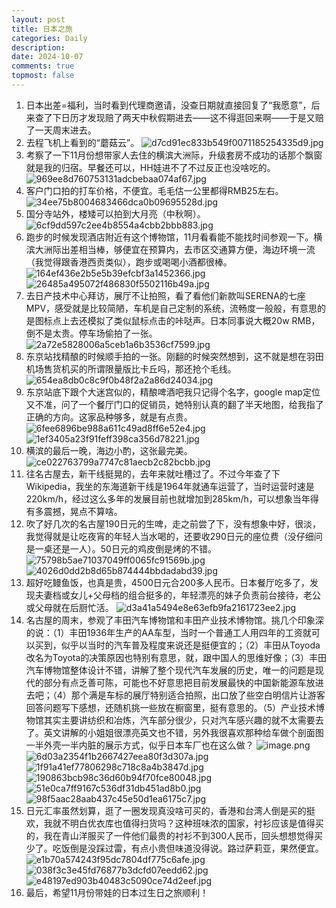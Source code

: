 ```yaml
---
layout: post
title: 日本之旅
categories: Daily
description: 
date: 2024-10-07
comments: true
topmost: false
---
```


1. 日本出差=福利，当时看到代理商邀请，没查日期就直接回复了“我愿意”，后来查了下日历才发现赔了两天中秋假期进去——这不得逛回来啊——于是又赔了一天周末进去。
2. 去程飞机上看到的“蘑菇云”。
![d7cd91ec833b549f0071185254335d9.jpg](https://s2.loli.net/2024/10/07/wvP3lGXom6p85tS.jpg)
3. 考察了一下11月份想带家人去住的横滨大洲际，升级套房不成功的话那个飘窗就是我的归宿。早餐还可以，HH娃进不了不过反正也没啥吃的。
![969ee8d760753131adcbebaa074af67.jpg](https://s2.loli.net/2024/10/07/mHia7MFPNQ4DRjz.jpg)
4. 客户门口拍的打车价格，不便宜。毛毛估一公里都得RMB25左右。
![34ee75b8004683466dca0b09695528d.jpg](https://s2.loli.net/2024/10/07/nMXTOH7Q8rJxYEu.jpg)
5. 国分寺站外，楼矮可以拍到大月亮（中秋啊）。
![6cf9dd597c2ee4b8554a4cbb2bbb883.jpg](https://s2.loli.net/2024/10/07/IsK1Y5abekC9uZP.jpg)
6. 跑步的时候发现酒店附近有这个博物馆，11月看看能不能找时间参观一下。横滨大洲际出差相当棒，够便宜在预算内，去市区交通算方便，海边环境一流（我觉得跟香港西贡类似），跑步或喝喝小酒都很棒。
![164ef436e2b5e5b39efcbf3a1452366.jpg](https://s2.loli.net/2024/10/07/FVxkiBI5mHKbgr2.jpg)
![26485a495072f486830f5502116b49a.jpg](https://s2.loli.net/2024/10/07/qIOEQ6vLD1yp49Z.jpg)
7. 去日产技术中心拜访，展厅不让拍照，看了看他们新款叫SERENA的七座MPV，感受就是比较简陋，车机是自己定制的系统，流畅度一般般，有意思的是图标点上去还模拟了类似鼠标点击的咔哒声。日本同事说大概20w RMB，倒不是太贵。停车场偷拍了一张。
![2a72e5828006a5ceb1a6b3536cf7599.jpg](https://s2.loli.net/2024/10/07/MPyZ3qJR7mugcdE.jpg)
8. 东京站找精酿的时候顺手拍的一张。刚翻的时候突然想到，这不就是想在羽田机场售货机买的所谓限量版比卡丘吗，那还抢个毛线。
![654ea8db0c8c9f0b48f2a2a86d24034.jpg](https://s2.loli.net/2024/10/07/8NcjDyz9lXTWVvF.jpg)
9. 东京站底下跟个大迷宫似的，精酿啤酒吧我只记得个名字，google map定位又不准，问了一个餐厅门口的促销员，她特别认真的翻了半天地图，给我指了正确的方向。这家品种够多，就是有点贵。
![6fee6896be988a611c49ad8ff6e52e4.jpg](https://s2.loli.net/2024/10/07/T4AbOuNli6PYrUE.jpg)
![1ef3405a23f91feff398ca356d78221.jpg](https://s2.loli.net/2024/10/07/ajKSCHBrpAsmv4o.jpg)
10. 横滨的最后一晚，海边小酌，这张最完美。
![ce022763799a7747c81aecb2c82bcbb.jpg](https://s2.loli.net/2024/10/07/HEXxSI7RnhW9Mgi.jpg)
11. 往名古屋去，新干线挺晃的，去年来就吐槽过了。不过今年查了下Wikipedia，我坐的东海道新干线是1964年就通车运营了，当时运营时速是220km/h，经过这么多年的发展目前也就增加到285km/h，可以想象当年得有多震撼，晃点不算啥。
12. 吹了好几次的名古屋190日元的生啤，走之前尝了下，没有想象中好，很淡，我觉得就是让吃夜宵的年轻人当水喝的，还要收290日元的座位费（没仔细问是一桌还是一人）。50日元的鸡皮倒是烤的不错。
![75798b5ae71037049ff0065fc91569b.jpg](https://s2.loli.net/2024/10/07/hJBG5OtfHYjVEiy.jpg)
![4026d0dd2b8d65b874444bbdadabd39.jpg](https://s2.loli.net/2024/10/07/biTwdRBmXaZMKpJ.jpg)
13. 超好吃鳗鱼饭，也真是贵，4500日元合200多人民币。日本餐厅吃多了，发现夫妻档或女儿+父母档的组合挺多的，年轻漂亮的妹子负责前台接待，老公或父母就在后厨忙活。
![d3a41a5494e8e63efb9fa2161723ee2.jpg](https://s2.loli.net/2024/10/07/yviH9Cj47JOIlhF.jpg)
14. 名古屋的周末，参观了丰田汽车博物馆和丰田产业技术博物馆。挑几个印象深的说：（1）丰田1936年生产的AA车型，当时一个普通工人用四年的工资就可以买到，似乎以当时的汽车普及程度来说还是挺便宜的；（2）丰田从Toyoda改名为Toyota的决策原因也特别有意思，就，跟中国人的思维好像；（3）丰田汽车博物馆整体设计不错，讲解了整个现代汽车发展的历史，唯一的问题是现代的部分有点乏善可陈，可能也不好意思把目前发展最快的中国新能源车放进去吧；（4）那个满是车标的展厅特别适合拍照，出口放了些空白明信片让游客回答问题写下感想，还随机挑一些放在橱窗里，挺有意思的。（5）产业技术博物馆其实主要讲纺织和冶炼，汽车部分很少，只对汽车感兴趣的就不太需要去了。英文讲解的小姐姐很漂亮英文也不错，另外我很喜欢那种给车做个剖面图一半外壳一半内脏的展示方式，似乎日本车厂也在这么做？
![image.png](https://s2.loli.net/2024/10/07/FqrnlOWJPYV3taI.png)
![6d03a2354f1b2667427eea80f3d307a.jpg](https://s2.loli.net/2024/10/07/NboyP1kF8G3tx4V.jpg)
![1f91a41ef77806298c718c8a4b3847d.jpg](https://s2.loli.net/2024/10/07/QiHNlC5VG91duYb.jpg)
![190863bcb98c36d60b94f70fce80048.jpg](https://s2.loli.net/2024/10/07/7MuqKQcYHto5Sa1.jpg)
![51e0ca7ff9167c536df31db451ad8b0.jpg](https://s2.loli.net/2024/10/07/dkDGCoaMRjzNFOv.jpg)
![98f5aac28aab437c45e50d1ea6175c7.jpg](https://s2.loli.net/2024/10/07/GDTqYWUFwPcz9s8.jpg)
15. 日元汇率虽然划算，逛了一圈发现真没啥可买的，香港和台湾人倒是买的挺欢，我就不明白优衣库也值得扫货吗？这种班味浓的国家，衬衫应该是值得买的，我在青山洋服买了一件他们最贵的衬衫不到300人民币，回头想想觉得买少了。吃饭倒是没踩过雷，有点小贵但味道没得说。路过萨莉亚，果然便宜。
![e1b70a574243f95dc7804df775c6afe.jpg](https://s2.loli.net/2024/10/07/fMz5qG694ZOBiEI.jpg)
![038f3c3e45fd76877b3dcfd07eedd62.jpg](https://s2.loli.net/2024/10/07/b6p8rBX3TAdsw2o.jpg)
![e48197ed903b40483c5090ce74d2eef.jpg](https://s2.loli.net/2024/10/07/RXKVlJ7ybiq9stY.jpg)
16. 最后，希望11月份带娃的日本过生日之旅顺利！ 